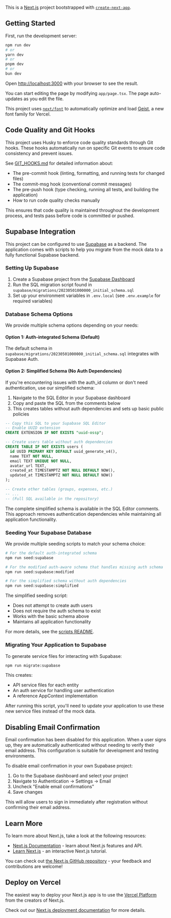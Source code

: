 This is a [Next.js](https://nextjs.org) project bootstrapped with [`create-next-app`](https://nextjs.org/docs/app/api-reference/cli/create-next-app).

## Getting Started

First, run the development server:

```bash
npm run dev
# or
yarn dev
# or
pnpm dev
# or
bun dev
```

Open [http://localhost:3000](http://localhost:3000) with your browser to see the result.

You can start editing the page by modifying `app/page.tsx`. The page auto-updates as you edit the file.

This project uses [`next/font`](https://nextjs.org/docs/app/building-your-application/optimizing/fonts) to automatically optimize and load [Geist](https://vercel.com/font), a new font family for Vercel.

## Code Quality and Git Hooks

This project uses Husky to enforce code quality standards through Git hooks. These hooks automatically run on specific Git events to ensure code consistency and prevent issues.

See [GIT_HOOKS.md](./GIT_HOOKS.md) for detailed information about:

- The pre-commit hook (linting, formatting, and running tests for changed files)
- The commit-msg hook (conventional commit messages)
- The pre-push hook (type checking, running all tests, and building the application)
- How to run code quality checks manually

This ensures that code quality is maintained throughout the development process, and tests pass before code is committed or pushed.

## Supabase Integration

This project can be configured to use [Supabase](https://supabase.com) as a backend. The application comes with scripts to help you migrate from the mock data to a fully functional Supabase backend.

### Setting Up Supabase

1. Create a Supabase project from the [Supabase Dashboard](https://supabase.com)
2. Run the SQL migration script found in `supabase/migrations/20230501000000_initial_schema.sql`
3. Set up your environment variables in `.env.local` (see `.env.example` for required variables)

### Database Schema Options

We provide multiple schema options depending on your needs:

#### Option 1: Auth-integrated Schema (Default)

The default schema in `supabase/migrations/20230501000000_initial_schema.sql` integrates with Supabase Auth.

#### Option 2: Simplified Schema (No Auth Dependencies)

If you're encountering issues with the auth_id column or don't need authentication, use our simplified schema:

1. Navigate to the SQL Editor in your Supabase dashboard
2. Copy and paste the SQL from the comments below
3. This creates tables without auth dependencies and sets up basic public policies

```sql
-- Copy this SQL to your Supabase SQL Editor
-- Enable UUID extension
CREATE EXTENSION IF NOT EXISTS "uuid-ossp";

-- Create users table without auth dependencies
CREATE TABLE IF NOT EXISTS users (
  id UUID PRIMARY KEY DEFAULT uuid_generate_v4(),
  name TEXT NOT NULL,
  email TEXT UNIQUE NOT NULL,
  avatar_url TEXT,
  created_at TIMESTAMPTZ NOT NULL DEFAULT NOW(),
  updated_at TIMESTAMPTZ NOT NULL DEFAULT NOW()
);

-- Create other tables (groups, expenses, etc.)
-- ...
-- (Full SQL available in the repository)
```

The complete simplified schema is available in the SQL Editor comments. This approach removes authentication dependencies while maintaining all application functionality.

### Seeding Your Supabase Database

We provide multiple seeding scripts to match your schema choice:

```bash
# For the default auth-integrated schema
npm run seed:supabase

# For the modified auth-aware schema that handles missing auth schema
npm run seed:supabase:modified

# For the simplified schema without auth dependencies
npm run seed:supabase:simplified
```

The simplified seeding script:

- Does not attempt to create auth users
- Does not require the auth schema to exist
- Works with the basic schema above
- Maintains all application functionality

For more details, see the [scripts README](./scripts/README.md).

### Migrating Your Application to Supabase

To generate service files for interacting with Supabase:

```bash
npm run migrate:supabase
```

This creates:

- API service files for each entity
- An auth service for handling user authentication
- A reference AppContext implementation

After running this script, you'll need to update your application to use these new service files instead of the mock data.

## Disabling Email Confirmation

Email confirmation has been disabled for this application. When a user signs up, they are automatically authenticated without needing to verify their email address. This configuration is suitable for development and testing environments.

To disable email confirmation in your own Supabase project:

1. Go to the Supabase dashboard and select your project
2. Navigate to Authentication → Settings → Email
3. Uncheck "Enable email confirmations"
4. Save changes

This will allow users to sign in immediately after registration without confirming their email address.

## Learn More

To learn more about Next.js, take a look at the following resources:

- [Next.js Documentation](https://nextjs.org/docs) - learn about Next.js features and API.
- [Learn Next.js](https://nextjs.org/learn) - an interactive Next.js tutorial.

You can check out [the Next.js GitHub repository](https://github.com/vercel/next.js) - your feedback and contributions are welcome!

## Deploy on Vercel

The easiest way to deploy your Next.js app is to use the [Vercel Platform](https://vercel.com/new?utm_medium=default-template&filter=next.js&utm_source=create-next-app&utm_campaign=create-next-app-readme) from the creators of Next.js.

Check out our [Next.js deployment documentation](https://nextjs.org/docs/app/building-your-application/deploying) for more details.
